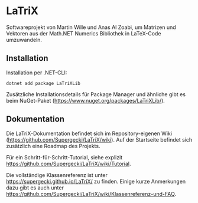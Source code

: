 # LaTriX
Softwareprojekt von Martin Wille und Anas Al Zoabi, um Matrizen und Vektoren aus der Math.NET Numerics Bibliothek in LaTeX-Code umzuwandeln.

## Installation

Installation per .NET-CLI:

```shell
dotnet add package LaTriXLib
```

Zusätzliche Installationsdetails für Package Manager und ähnliche gibt es beim NuGet-Paket (https://www.nuget.org/packages/LaTriXLib/).

## Dokumentation

Die LaTriX-Dokumentation befindet sich im Repository-eigenen Wiki (https://github.com/Supergecki/LaTriX/wiki). Auf der Startseite befindet sich zusätzlich eine Roadmap des Projekts.

Für ein Schritt-für-Schritt-Tutorial, siehe explizit https://github.com/Supergecki/LaTriX/wiki/Tutorial.

Die vollständige Klassenreferenz ist unter https://supergecki.github.io/LaTriX/ zu finden. Einige kurze Anmerkungen dazu gibt es auch unter https://github.com/Supergecki/LaTriX/wiki/Klassenreferenz-und-FAQ.